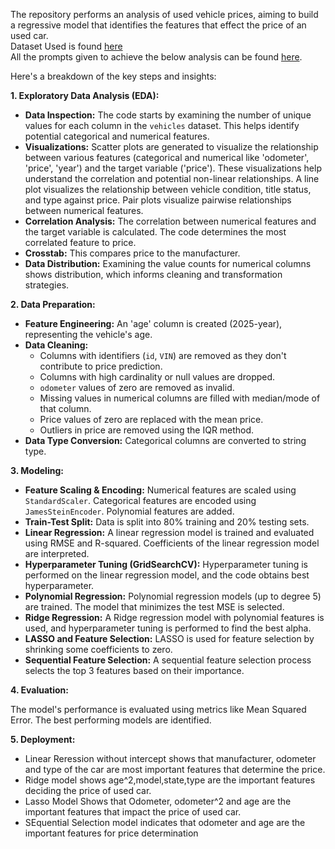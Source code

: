 
The repository performs an analysis of used vehicle prices, aiming to build a regressive model that identifies the features that effect the price of an used car.  
Dataset Used is found [here](/data/vehicles.csv)  
All the prompts given to achieve the below analysis can be found [here](/UsedCars_prompt_II.ipynb).  

Here's a breakdown of the key steps and insights:

**1. Exploratory Data Analysis (EDA):**

* **Data Inspection:** The code starts by examining the number of unique values for each column in the `vehicles` dataset. This helps identify potential categorical and numerical features. 
* **Visualizations:**  Scatter plots are generated to visualize the relationship between various features (categorical and numerical like 'odometer', 'price', 'year') and the target variable ('price'). These visualizations help understand the correlation and potential non-linear relationships.  A line plot visualizes the relationship between vehicle condition, title status, and type against price. Pair plots visualize pairwise relationships between numerical features.
* **Correlation Analysis:** The correlation between numerical features and the target variable is calculated.  The code determines the most correlated feature to price.
* **Crosstab:**  This compares price to the manufacturer.
* **Data Distribution:**  Examining the value counts for numerical columns shows distribution, which informs cleaning and transformation strategies.

**2. Data Preparation:**

* **Feature Engineering:**  An 'age' column is created (2025-year), representing the vehicle's age.
* **Data Cleaning:**
    * Columns with identifiers (`id`, `VIN`) are removed as they don't contribute to price prediction.
    * Columns with high cardinality or null values are dropped.
    * `odometer` values of zero are removed as invalid.
    * Missing values in numerical columns are filled with median/mode of that column.
    * Price values of zero are replaced with the mean price.
    * Outliers in price are removed using the IQR method.
* **Data Type Conversion:** Categorical columns are converted to string type.

**3. Modeling:**

* **Feature Scaling & Encoding:**  Numerical features are scaled using `StandardScaler`.  Categorical features are encoded using `JamesSteinEncoder`.  Polynomial features are added.
* **Train-Test Split:** Data is split into 80% training and 20% testing sets.
* **Linear Regression:** A linear regression model is trained and evaluated using RMSE and R-squared.  Coefficients of the linear regression model are interpreted.
* **Hyperparameter Tuning (GridSearchCV):** Hyperparameter tuning is performed on the linear regression model, and the code obtains best hyperparameter.
* **Polynomial Regression:** Polynomial regression models (up to degree 5) are trained.  The model that minimizes the test MSE is selected.
* **Ridge Regression:** A Ridge regression model with polynomial features is used, and hyperparameter tuning is performed to find the best alpha.
* **LASSO and Feature Selection:** LASSO is used for feature selection by shrinking some coefficients to zero.
* **Sequential Feature Selection:** A sequential feature selection process selects the top 3 features based on their importance.

**4. Evaluation:**

The model's performance is evaluated using metrics like Mean Squared Error. The best performing models are identified.  

**5. Deployment:**  

* Linear Reression without intercept shows that manufacturer, odometer and type of the car are most important features that determine the price.  
* Ridge model shows age^2,model,state,type are the important features deciding the price of used car.  
* Lasso Model Shows that Odometer, odometer^2 and age are the important features that impact the price of used car.  
* SEquential Selection model indicates that odometer and age are the important features for price determination  



